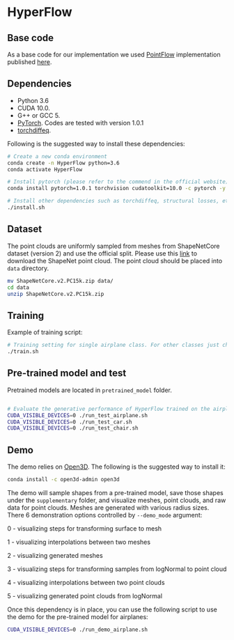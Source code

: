 # HyperFlow

## Base code
As a base code for our implementation we used [PointFlow](https://arxiv.org/abs/1906.12320) implementation published [here](https://github.com/stevenygd/PointFlow).

## Dependencies
* Python 3.6
* CUDA 10.0.
* G++ or GCC 5.
* [PyTorch](http://pytorch.org/). Codes are tested with version 1.0.1
* [torchdiffeq](https://github.com/rtqichen/torchdiffeq).

Following is the suggested way to install these dependencies: 
```bash
# Create a new conda environment
conda create -n HyperFlow python=3.6
conda activate HyperFlow

# Install pytorch (please refer to the commend in the official website)
conda install pytorch=1.0.1 torchvision cudatoolkit=10.0 -c pytorch -y

# Install other dependencies such as torchdiffeq, structural losses, etc.
./install.sh
```
## Dataset 

The point clouds are uniformly sampled from meshes from ShapeNetCore dataset (version 2) and use the official split.
Please use this [link](https://drive.google.com/drive/folders/1G0rf-6HSHoTll6aH7voh-dXj6hCRhSAQ?usp=sharing) to download the ShapeNet point cloud.
The point cloud should be placed into `data` directory.
```bash
mv ShapeNetCore.v2.PC15k.zip data/
cd data
unzip ShapeNetCore.v2.PC15k.zip
```

## Training

Example of training script: 
```bash
# Training setting for single airplane class. For other classes just chagne --cates parameter
./train.sh 
```

## Pre-trained model and test

Pretrained models are located in `pretrained_model` folder. 
```bash

# Evaluate the generative performance of HyperFlow trained on the airplane, car and chair categories for various variances (variance equal 0 reffers to mesh representation).
CUDA_VISIBLE_DEVICES=0 ./run_test_airplane.sh
CUDA_VISIBLE_DEVICES=0 ./run_test_car.sh
CUDA_VISIBLE_DEVICES=0 ./run_test_chair.sh
```

## Demo

The demo relies on [Open3D](http://www.open3d.org/). The following is the suggested way to install it:
```bash
conda install -c open3d-admin open3d 
```
The demo will sample shapes from a pre-trained model, save those shapes under the `supplementary` folder, and visualize
meshes, point clouds, and raw data for point clouds. Meshes are generated with various radius sizes. There 6 demonstration options
controlled by `--demo_mode` argument: 

0 - visualizing steps for transforming surface to mesh

1 - visualizing interpolations between two meshes

2 - visualizing generated meshes

3 - visualizing steps for transforming samples from logNormal to point cloud

4 - visualizing interpolations between two point clouds

5 - visualizing generated point clouds from logNormal

Once this dependency is in place, you can use the following script to use the demo for the pre-trained model for airplanes:
```bash
CUDA_VISIBLE_DEVICES=0 ./run_demo_airplane.sh
```

